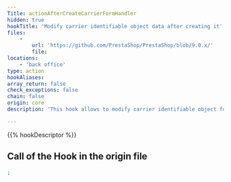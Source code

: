 ```yaml
---
Title: actionAfterCreateCarrierFormHandler
hidden: true
hookTitle: 'Modify carrier identifiable object data after creating it'
files:
    -
        url: 'https://github.com/PrestaShop/PrestaShop/blob/9.0.x/'
        file: 
locations:
    - 'back office'
type: action
hookAliases: 
array_return: false
check_exceptions: false
chain: false
origin: core
description: 'This hook allows to modify carrier identifiable object forms data after it was created'

---
```


{{% hookDescriptor %}}

## Call of the Hook in the origin file

```php
;
```
